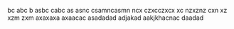 bc abc b asbc
cabc as asnc
csamncasmn
ncx czxcczxcx
xc nzxznz cxn xz
 xzm zxm 
axaxaxa
axaacac
asadadad
adjakad
aakjkhacnac
daadad

